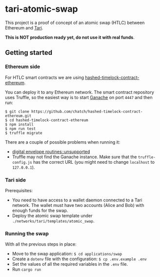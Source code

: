 # tari-atomic-swap

This project is a proof of concept of an atomic swap (HTLC) between Ethereum and [Tari](https://github.com/tari-project/tari-dan).

**This is NOT production ready yet, do not use it with real funds**.

## Getting started

### Ethereum side

For HTLC smart contracts we are using [hashed-timelock-contract-ethereum](https://github.com/chatch/hashed-timelock-contract-ethereum).

You can deploy it to any Ethereum network. The smart contract repository uses Truffle, so the easiest way is to start [Ganache](https://trufflesuite.com/ganache/) on port `4447` and then run:
```
$ git clone https://github.com/chatch/hashed-timelock-contract-ethereum.git
$ cd hashed-timelock-contract-ethereum
$ npm install
$ npm run test
$ truffle migrate
```

There are a couple of possible problems when running it:
* [digital envelope routines::unsupported](https://stackoverflow.com/questions/69692842/error-message-error0308010cdigital-envelope-routinesunsupported)
* Truffle may not find the Ganache instance. Make sure that the `truffle-config.js` has the correct URL (you might need to change `localhost` to `127.0.0.1`).

### Tari side

Prerequisites:
* You need to have access to a wallet daemon connected to a Tari network. The wallet must have two accounts (Alice and Bob) with enough funds for the swap.
* Deploy the atomic swap template under `./networks/tari/templates/atomic_swap`.

### Running the swap

With all the previous steps in place:
* Move to the swap application: `$ cd applications/swap`
* Create a `dotenv` file with the configuration: `$ cp .env.example .env`
* Set the values of all the required variables in the `.env` file.
* Run `cargo run`
